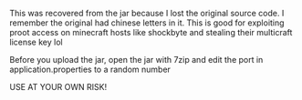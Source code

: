 This was recovered from the jar because I lost the original source code. I remember the original had chinese letters in it. This is good for exploiting proot access on minecraft hosts like shockbyte and stealing their multicraft license key lol

Before you upload the jar, open the jar with 7zip and edit the port in application.properties to a random number

USE AT YOUR OWN RISK!